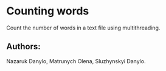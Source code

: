 # Counting words
Count the number of words in a text file using multithreading.
## Authors:
Nazaruk Danylo, Matrunych Olena, Sluzhynskyi Danylo.
